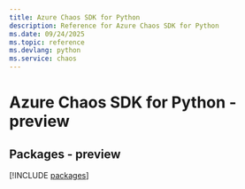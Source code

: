 ```yaml
---
title: Azure Chaos SDK for Python
description: Reference for Azure Chaos SDK for Python
ms.date: 09/24/2025
ms.topic: reference
ms.devlang: python
ms.service: chaos
---
```

# Azure Chaos SDK for Python - preview
## Packages - preview
[!INCLUDE [packages](chaos-index.md)]